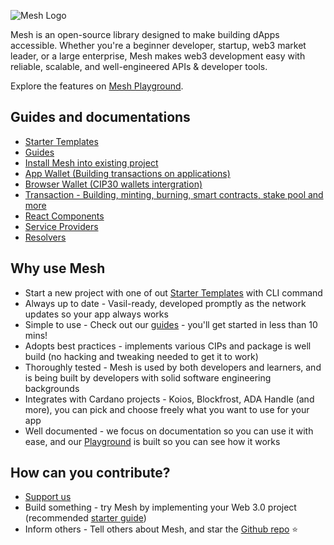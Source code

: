 ![Mesh Logo](https://meshjs.dev/logo-mesh/mesh.png)

Mesh is an open-source library designed to make building dApps accessible. Whether you're a beginner developer, startup, web3 market leader, or a large enterprise, Mesh makes web3 development easy with reliable, scalable, and well-engineered APIs & developer tools.

Explore the features on [Mesh Playground](https://meshjs.dev/).

## Guides and documentations

- [Starter Templates](https://meshjs.dev/starter-templates)
- [Guides](https://meshjs.dev/guides)
- [Install Mesh into existing project](https://meshjs.dev/migration-manual-installation)
- [App Wallet (Building transactions on applications)](https://meshjs.dev/apis/appwallet)
- [Browser Wallet (CIP30 wallets intergration)](https://meshjs.dev/apis/browserwallet)
- [Transaction - Building, minting, burning, smart contracts, stake pool and more](https://meshjs.dev/apis/transaction)
- [React Components](https://meshjs.dev/react)
- [Service Providers](https://meshjs.dev/providers)
- [Resolvers](https://meshjs.dev/apis/resolvers)

## Why use Mesh
- Start a new project with one of out [Starter Templates](https://meshjs.dev/starter-templates) with CLI command
- Always up to date - Vasil-ready, developed promptly as the network updates so your app always works
- Simple to use - Check out our [guides](https://meshjs.dev/guides) - you'll get started in less than 10 mins!
- Adopts best practices - implements various CIPs and package is well build (no hacking and tweaking needed to get it to work)
- Thoroughly tested - Mesh is used by both developers and learners, and is being built by developers with solid software engineering backgrounds
- Integrates with Cardano projects - Koios, Blockfrost, ADA Handle (and more), you can pick and choose freely what you want to use for your app
- Well documented - we focus on documentation so you can use it with ease, and our [Playground](https://meshjs.dev/) is built so you can see how it works

## How can you contribute?

- [Support us](https://meshjs.dev/about/support-us)
- Build something - try Mesh by implementing your Web 3.0 project (recommended [starter guide](https://meshjs.dev/guides/nextjs))
- Inform others - Tell others about Mesh, and star the [Github repo](https://github.com/MeshJS/mesh) :star:
